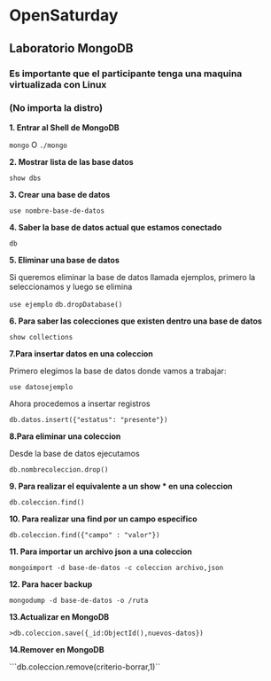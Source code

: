 # OpenSaturday
## Laboratorio MongoDB
### Es importante que el participante tenga una maquina virtualizada con Linux 
### (No importa la distro)


**1. Entrar al Shell de MongoDB**

```mongo``` O ```./mongo```

**2. Mostrar lista de las base datos**

```show dbs```

**3. Crear una base de datos**

```use nombre-base-de-datos```

**4. Saber la base de datos actual que estamos conectado**

```db```

**5. Eliminar una base de datos**

Si queremos eliminar la base de datos llamada ejemplos, primero la seleccionamos y luego se elimina

```use ejemplo```
```db.dropDatabase()```

**6. Para saber las colecciones que existen dentro una base de datos**

```show collections```

**7.Para insertar datos en una coleccion**

Primero elegimos la base de datos donde vamos a trabajar:

```use datosejemplo```

Ahora procedemos a insertar registros

```db.datos.insert({"estatus": "presente"})```

**8.Para eliminar una coleccion**

Desde la base de datos ejecutamos

```db.nombrecoleccion.drop()```

**9. Para realizar el equivalente a un show * en una coleccion**

```db.coleccion.find()```

**10. Para realizar una find por un campo especifico**

```db.coleccion.find({"campo" : "valor"})```

**11. Para importar un archivo json a una coleccion**

```mongoimport -d base-de-datos -c coleccion archivo,json```

**12. Para hacer backup**

```mongodump -d base-de-datos -o /ruta```

**13.Actualizar en MongoDB**

```>db.coleccion.save({_id:ObjectId(),nuevos-datos})```

**14.Remover en MongoDB**


```db.coleccion.remove(criterio-borrar,1)``

